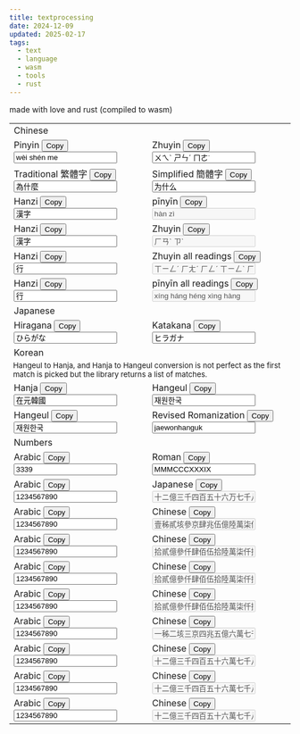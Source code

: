 ```yaml
---
title: textprocessing
date: 2024-12-09
updated: 2025-02-17
tags:
  - text
  - language
  - wasm
  - tools
  - rust
---
```


made with love and rust (compiled to wasm)

<script src="./textprocessing/bootstrap.js"></script>
<link href="./textprocessing.css" rel="stylesheet" type="text/css">
<table>
  <tbody>
    <tr>
      <td colspan="2">
        Chinese
      </td>
    </tr>
    <tr>
      <td>
        Pinyin 
        <button onclick="copyToClipboard('left0')">Copy</button>
        <input id="left0" oninput="transformLeftToRight(0)" value="wèi shén me">
      </td>
      <td>
        Zhuyin 
        <button onclick="copyToClipboard('right0')">Copy</button>
        <input id="right0" oninput="transformRightToLeft(0)" value="ㄨㄟˋ ㄕㄣˊ ㄇㄜ˙">
      </td>
    </tr>
    <tr>
      <td>
        Traditional 繁體字
        <button onclick="copyToClipboard('left1')">Copy</button>
        <input id="left1" oninput="transformLeftToRight(1)" value="為什麼">
      </td>
      <td>
        Simplified 簡體字
        <button onclick="copyToClipboard('right1')">Copy</button>
        <input id="right1" oninput="transformRightToLeft(1)" value="为什么">
      </td>
    </tr>
    <tr>
      <td>
        Hanzi
        <button onclick="copyToClipboard('left4')">Copy</button>
        <input id="left4" oninput="transformLeftToRight(4)" value="漢字">
      </td>
      <td>
        pīnyīn
        <button onclick="copyToClipboard('right4')">Copy</button>
        <input id="right4" oninput="transformRightToLeft(4)" value="hàn zì" disabled>
      </td>
    </tr>
    <tr>
      <td>
        Hanzi
        <button onclick="copyToClipboard('left8')">Copy</button>
        <input id="left8" oninput="transformLeftToRight(8)" value="漢字">
      </td>
      <td>
        Zhuyin
        <button onclick="copyToClipboard('right8')">Copy</button>
        <input id="right8" oninput="transformRightToLeft(8)" value="ㄏㄢˋ ㄗˋ" disabled>
      </td>
    </tr>
    <tr>
      <td>
        Hanzi
        <button onclick="copyToClipboard('left9')">Copy</button>
        <input id="left9" oninput="transformLeftToRight(9)" value="行">
      </td>
      <td>
        Zhuyin all readings
        <button onclick="copyToClipboard('right9')">Copy</button>
        <input id="right9" oninput="transformRightToLeft(9)" value="ㄒㄧㄥˊ ㄏㄤˊ ㄏㄥˊ ㄒㄧㄥˋ ㄏㄤˋ" disabled>
      </td>
    </tr>
    <tr>
      <td>
        Hanzi
        <button onclick="copyToClipboard('left5')">Copy</button>
        <input id="left5" oninput="transformLeftToRight(5)" value="行">
      </td>
      <td>
        pīnyīn all readings
        <button onclick="copyToClipboard('right5')">Copy</button>
        <input id="right5" oninput="transformRightToLeft(5)" value="xíng háng héng xìng hàng" disabled>
      </td>
    </tr> 
    <tr>
      <td colspan="2">
        Japanese
      </td>
    </tr>
    <tr>
      <td>
        Hiragana 
        <button onclick="copyToClipboard('left2')">Copy</button>
        <input id="left2" oninput="transformLeftToRight(2)" value="ひらがな">
      </td>
      <td>
        Katakana 
        <button onclick="copyToClipboard('right2')">Copy</button>
        <input id="right2" oninput="transformRightToLeft(2)" value="ヒラガナ">
      </td>
    </tr>
    <tr>
      <td colspan="2">
        Korean
      </td>
    </tr>
    <tr>
      <td colspan="2" style="font-size: smaller;">
        Hangeul to Hanja, and Hanja to Hangeul conversion is not perfect as the first match is picked but the library returns a list of matches.
      </td>
    </tr>    
    <tr>
      <td>
        Hanja
        <button onclick="copyToClipboard('left3')">Copy</button>
        <input id="left3" oninput="transformLeftToRight(3)" value="在元韓國">
      </td>
      <td>
        Hangeul 
        <button onclick="copyToClipboard('right3')">Copy</button>
        <input id="right3" oninput="transformRightToLeft(3)" value="재원한국">
      </td>
    </tr>
    <tr>
      <td>
        Hangeul
        <button onclick="copyToClipboard('left19')">Copy</button>
        <input id="left19" oninput="transformLeftToRight(19)" value="재원한국">
      </td>
      <td>
        Revised Romanization
        <button onclick="copyToClipboard('right3')">Copy</button>
        <input id="right19" oninput="transformRightToLeft(19)" value="jaewonhanguk">
      </td>
    </tr>
    <tr>
      <td colespan="2">
        Numbers
      </td>
    </tr>
    <tr>
      <td>
        Arabic
        <button onclick="copyToClipboard('left7')">Copy</button>
        <input id="left7" oninput="transformLeftToRight(7)" value="3339">
      </td>
      <td>
        Roman
        <button onclick="copyToClipboard('right7')">Copy</button>
        <input id="right7" oninput="transformRightToLeft(7)" value="MMMCCCXXXIX">
      </td>
    </tr>
    <tr>
      <td>
        Arabic
        <button onclick="copyToClipboard('left18')">Copy</button>
        <input id="left18" oninput="transformLeftToRight(18)" value="1234567890">
      </td>
      <td>
        Japanese
        <button onclick="copyToClipboard('right18')">Copy</button>
        <input id="right18" oninput="transformRightToLeft(18)" value="十ニ億三千四百五十六万七千八百九十" disabled>
      </td>
    </tr>
    <tr>
      <td>
        Arabic
        <button onclick="copyToClipboard('left10')">Copy</button>
        <input id="left10" oninput="transformLeftToRight(10)" value="1234567890">
      </td>
      <td>
        Chinese
        <button onclick="copyToClipboard('right10')">Copy</button>
        <input id="right10" oninput="transformRightToLeft(10)" value="壹秭貳垓參京肆兆伍億陸萬柒仟捌佰玖拾" disabled>
      </td>
    </tr>
    <tr>
      <td>
        Arabic
        <button onclick="copyToClipboard('left11')">Copy</button>
        <input id="left11" oninput="transformLeftToRight(11)" value="1234567890">
      </td>
      <td>
        Chinese
        <button onclick="copyToClipboard('right11')">Copy</button>
        <input id="right11" oninput="transformRightToLeft(11)" value="拾貳億參仟肆佰伍拾陸萬柒仟捌佰玖拾" disabled>
      </td>
    </tr>
    <tr>
      <td>
        Arabic
        <button onclick="copyToClipboard('left12')">Copy</button>
        <input id="left12" oninput="transformLeftToRight(12)" value="1234567890">
      </td>
      <td>
        Chinese
        <button onclick="copyToClipboard('right12')">Copy</button>
        <input id="right12" oninput="transformRightToLeft(12)" value="拾貳億參仟肆佰伍拾陸萬柒仟捌佰玖拾" disabled>
      </td>
    </tr>
    <tr>
      <td>
        Arabic
        <button onclick="copyToClipboard('left13')">Copy</button>
        <input id="left13" oninput="transformLeftToRight(13)" value="1234567890">
      </td>
      <td>
        Chinese
        <button onclick="copyToClipboard('right13')">Copy</button>
        <input id="right13" oninput="transformRightToLeft(13)" value="拾貳億參仟肆佰伍拾陸萬柒仟捌佰玖拾" disabled>
      </td>
    </tr>
    <tr>
      <td>
        Arabic
        <button onclick="copyToClipboard('left14')">Copy</button>
        <input id="left14" oninput="transformLeftToRight(14)" value="1234567890">
      </td>
      <td>
        Chinese
        <button onclick="copyToClipboard('right14')">Copy</button>
        <input id="right14" oninput="transformRightToLeft(14)" value="一秭二垓三京四兆五億六萬七千八百九十" disabled>
      </td>
    </tr>
    <tr>
      <td>
        Arabic
        <button onclick="copyToClipboard('left15')">Copy</button>
        <input id="left15" oninput="transformLeftToRight(15)" value="1234567890">
      </td>
      <td>
        Chinese
        <button onclick="copyToClipboard('right15')">Copy</button>
        <input id="right15" oninput="transformRightToLeft(15)" value="十二億三千四百五十六萬七千八百九十" disabled>
      </td>
    </tr>
    <tr>
      <td>
        Arabic
        <button onclick="copyToClipboard('left16')">Copy</button>
        <input id="left16" oninput="transformLeftToRight(16)" value="1234567890">
      </td>
      <td>
        Chinese
        <button onclick="copyToClipboard('right16')">Copy</button>
        <input id="right16" oninput="transformRightToLeft(16)" value="十二億三千四百五十六萬七千八百九十" disabled>
      </td>
    </tr>
    <tr>
      <td>
        Arabic
        <button onclick="copyToClipboard('left17')">Copy</button>
        <input id="left17" oninput="transformLeftToRight(17)" value="1234567890">
      </td>
      <td>
        Chinese
        <button onclick="copyToClipboard('right17')">Copy</button>
        <input id="right17" oninput="transformRightToLeft(17)" value="十二億三千四百五十六萬七千八百九十" disabled>
      </td>
    </tr>
    <!-- <tr>
      <td>
        Hanja
        <button onclick="copyToClipboard('left6')">Copy</button>
        <input id="left6" oninput="transformLeftToRight(6)" value="我愛你">
      </td>
      <td>
        Hangeul 
        <button onclick="copyToClipboard('right6')">Copy</button>
        <input id="right6" oninput="transformRightToLeft(6)" value="아애니">
      </td>
    </tr> -->
  </tbody>
</table>
